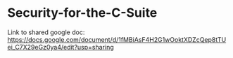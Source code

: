 # Security-for-the-C-Suite
Link to shared google doc:
    https://docs.google.com/document/d/1fMBiAsF4H2G1wOoktXDZcQep8tTUei_C7X29eGz0ya4/edit?usp=sharing
    
